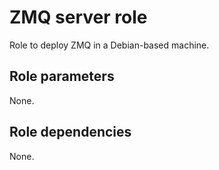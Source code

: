 # ZMQ server role

Role to deploy ZMQ in a Debian-based machine.

## Role parameters

None.

## Role dependencies

None.
